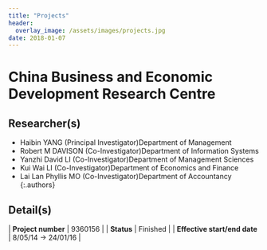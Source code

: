 ```yaml
---
title: "Projects"
header:
  overlay_image: /assets/images/projects.jpg
date: 2018-01-07
---
```


# China Business and Economic Development Research Centre

## Researcher(s)

- Haibin YANG (Principal Investigator)Department of Management
- Robert M DAVISON (Co-Investigator)Department of Information Systems
- Yanzhi David LI (Co-Investigator)Department of Management Sciences
- Kui Wai LI (Co-Investigator)Department of Economics and Finance
- Lai Lan Phyllis MO (Co-Investigator)Department of Accountancy
{:.authors}

## Detail(s)

| <strong>Project number</strong>           | 9360156        |
| <strong>Status</strong>                   | Finished         |
| <strong>Effective start/end date</strong> | 8/05/14 -> 24/01/16 |

